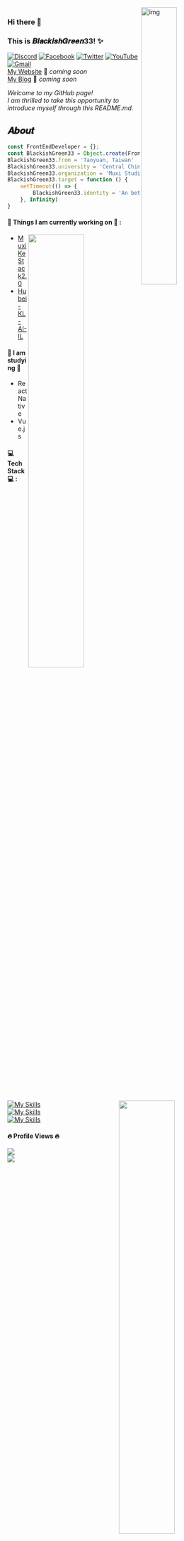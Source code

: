 <img align="right" alt="img" src="https://upload.cc/i1/2023/03/08/ZJ0lpa.jpg" width="40%" height="auto" />

### Hi there 👋 
### This is 𝑩𝒍𝒂𝒄𝒌𝒊𝒔𝒉𝑮𝒓𝒆𝒆𝒏33! ✨ 

[![Discord](https://img.shields.io/badge/Discord-%237289DA.svg?logo=discord&logoColor=white)](https://discord.gg/qFQuQvH) [![Facebook](https://img.shields.io/badge/Facebook-%231877F2.svg?logo=Facebook&logoColor=white)](https://facebook.com/blackishgreen.su) [![Twitter](https://img.shields.io/badge/Twitter-%231DA1F2.svg?logo=Twitter&logoColor=white)](https://twitter.com/BlackishGreen03) [![YouTube](https://img.shields.io/badge/YouTube-%23FF0000.svg?logo=YouTube&logoColor=white)](https://youtube.com/@BlackishGreen) [![Gmail](https://img.shields.io/badge/-Gmail-c14438?style=flat&logo=Gmail&logoColor=white)](s5460703@gmail.com)  
[My Website](https://bg-homepage.vercel.app/) 🚀 *coming soon*  
[My Blog](https://www.blackishgreen.link/) 🚀 *coming soon*

*Welcome to my GitHub page!*  
*I am thrilled to take this opportunity to introduce myself through this README.md.*

## 𝑨𝒃𝒐𝒖𝒕

```js
const FrontEndDeveloper = {};
const BlackishGreen33 = Object.create(FrontEndDeveloper)
BlackishGreen33.from = 'Taoyuan, Taiwan'
BlackishGreen33.university = 'Central China Normal University'
BlackishGreen33.organization = 'Muxi Studio'
BlackishGreen33.target = function () {
    setTimeout(() => {
        BlackishGreen33.identity = 'An better Full-stack engineer'
    }, Infinity)
}
```

 
#### 🌱 Things I am currently working on 🌱 : 
<img width="50%" align="right" src="https://github-readme-stats.vercel.app/api/top-langs/?username=BlackishGreen33&layout=compact&theme=merko" />
<img width="50%" align="right" src="https://github-readme-stats.vercel.app/api?username=BlackishGreen33&show_icons=true&hide_border=true&theme=merko" />

- [MuxiKeStack2.0](https://github.com/MuxiKeStack/muxiK-StackFrontend2.0)
- [Hubei-KL-AI-IL](https://github.com/Hubei-KL-AI-IL)

#### 🌻 I am studying 🌻
- React Native
- Vue.js

#### :computer: Tech Stack :computer: : 
<p>

[![My Skills](https://skillicons.dev/icons?i=html,css,js,ts,c,cpp,cs)](https://skillicons.dev)
<br/>
[![My Skills](https://skillicons.dev/icons?i=py,nextjs,react,nodejs,electron,tailwind,sass)](https://skillicons.dev)
<br/>
[![My Skills](https://skillicons.dev/icons?i=webpack,docker,mysql,firebase,mongodb,unity,unreal)](https://skillicons.dev)

</p>

#### 🔥 Profile Views 🔥
![](https://count.getloli.com/get/@BlackishGreen33.github.readme)  
[![](https://visitcount.itsvg.in/api?id=ortonikc&icon=6&color=0)](https://visitcount.itsvg.in)
